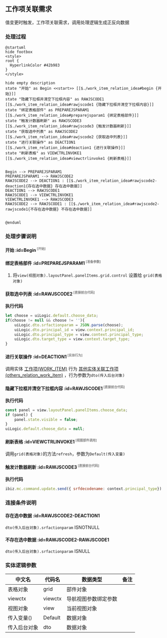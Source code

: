 ## 工作项关联需求 <!-- {docsify-ignore-all} -->

   值变更时触发，工作项关联需求，调用处理逻辑生成正反向数据

### 处理过程

```plantuml
@startuml
hide footbox
<style>
root {
  HyperlinkColor #42b983
}
</style>

hide empty description
state "开始" as Begin <<start>> [[$./work_item_relation_idea#begin {开始}]]
state "隐藏下拉框并清空下拉框内容" as RAWJSCODE1  [[$./work_item_relation_idea#rawjscode1 {隐藏下拉框并清空下拉框内容}]]
state "绑定表格部件" as PREPAREJSPARAM1  [[$./work_item_relation_idea#preparejsparam1 {绑定表格部件}]]
state "触发计数器刷新" as RAWJSCODE3  [[$./work_item_relation_idea#rawjscode3 {触发计数器刷新}]]
state "获取选中列表" as RAWJSCODE2  [[$./work_item_relation_idea#rawjscode2 {获取选中列表}]]
state "进行关联操作" as DEACTION1  [[$./work_item_relation_idea#deaction1 {进行关联操作}]]
state "刷新表格" as VIEWCTRLINVOKE1  [[$./work_item_relation_idea#viewctrlinvoke1 {刷新表格}]]


Begin --> PREPAREJSPARAM1
PREPAREJSPARAM1 --> RAWJSCODE2
RAWJSCODE2 --> DEACTION1 : [[$./work_item_relation_idea#rawjscode2-deaction1{存在选中数据} 存在选中数据]]
DEACTION1 --> RAWJSCODE1
RAWJSCODE1 --> VIEWCTRLINVOKE1
VIEWCTRLINVOKE1 --> RAWJSCODE3
RAWJSCODE2 --> RAWJSCODE1 : [[$./work_item_relation_idea#rawjscode2-rawjscode1{不存在选中数据} 不存在选中数据]]


@enduml
```


### 处理步骤说明

#### 开始 :id=Begin<sup class="footnote-symbol"> <font color=gray size=1>[开始]</font></sup>




#### 绑定表格部件 :id=PREPAREJSPARAM1<sup class="footnote-symbol"> <font color=gray size=1>[准备参数]</font></sup>



1. 将`view(视图对象).layoutPanel.panelItems.grid.control` 设置给  `grid(表格对象)`

#### 获取选中列表 :id=RAWJSCODE2<sup class="footnote-symbol"> <font color=gray size=1>[直接前台代码]</font></sup>



<p class="panel-title"><b>执行代码</b></p>

```javascript
let choose = uiLogic.default.choose_data;
if(choose != null && choose != ''){
    uiLogic.dto.srfactionparam = JSON.parse(choose);
    uiLogic.dto.principal_id = view.context.principal_id;
    uiLogic.dto.principal_type = view.context.principal_type;
    uiLogic.dto.target_type = view.context.target_type;
}
```

#### 进行关联操作 :id=DEACTION1<sup class="footnote-symbol"> <font color=gray size=1>[实体行为]</font></sup>



调用实体 [工作项(WORK_ITEM)](module/ProjMgmt/work_item.md) 行为 [其他实体关联工作项(others_relation_work_item)](module/ProjMgmt/work_item#行为) ，行为参数为`dto(传入后台对象)`

#### 隐藏下拉框并清空下拉框内容 :id=RAWJSCODE1<sup class="footnote-symbol"> <font color=gray size=1>[直接前台代码]</font></sup>



<p class="panel-title"><b>执行代码</b></p>

```javascript
const panel = view.layoutPanel.panelItems.choose_data;
if (panel) {
    panel.state.visible = false;
}
uiLogic.default.choose_data = null;
```

#### 刷新表格 :id=VIEWCTRLINVOKE1<sup class="footnote-symbol"> <font color=gray size=1>[视图部件调用]</font></sup>



调用`grid(表格对象)`的方法`refresh`，参数为`Default(传入变量)`
#### 触发计数器刷新 :id=RAWJSCODE3<sup class="footnote-symbol"> <font color=gray size=1>[直接前台代码]</font></sup>



<p class="panel-title"><b>执行代码</b></p>

```javascript
ibiz.mc.command.update.send({ srfdecodename: context.principal_type})
```

### 连接条件说明
#### 存在选中数据 :id=RAWJSCODE2-DEACTION1

```dto(传入后台对象).srfactionparam``` ISNOTNULL
#### 不存在选中数据 :id=RAWJSCODE2-RAWJSCODE1

```dto(传入后台对象).srfactionparam``` ISNULL


### 实体逻辑参数

|    中文名   |    代码名    |  数据类型      |备注 |
| --------| --------| --------  | --------   |
|表格对象|grid|部件对象||
|viewctx|viewctx|导航视图参数绑定参数||
|视图对象|view|当前视图对象||
|传入变量(<i class="fa fa-check"/></i>)|Default|数据对象||
|传入后台对象|dto|数据对象||
